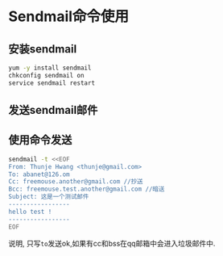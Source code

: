 Sendmail命令使用
================

安装sendmail
------------
```bash
yum -y install sendmail
chkconfig sendmail on
service sendmail restart
```

发送sendmail邮件
----------------

## 使用命令发送

```bash
sendmail -t <<EOF
From: Thunje Hwang <thunje@gmail.com>
To: abanet@126.om
Cc: freemouse.another@gmail.com //抄送
Bcc: freemouse.test.another@gmail.com //暗送
Subject: 这是一个测试邮件
-----------------
hello test !
-----------------
EOF
```

说明, 只写`to`发送ok,如果有cc和bss在qq邮箱中会进入垃圾邮件中.

